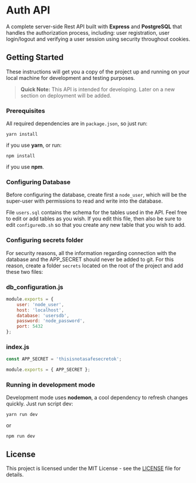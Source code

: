 # Auth API

A complete server-side Rest API built with **Express** and **PostgreSQL** that handles the authorization process, including: user registration, user login/logout and verifying a user session using security throughout cookies.

## Getting Started

These instructions will get you a copy of the project up and running on your local machine for development and testing purposes. 

> **Quick Note:** This API is intended for developing. Later on a new section on deployment will be added.

### Prerequisites

All required dependencies are in ```package.json```, so just run:

```
yarn install
```

if you use **yarn**, or run:

```
npm install
```

if you use **npm**.

### Configuring Database
Before configuring the database, create first a ```node_user```, which will be the super-user
with permissions to read and write into the database.

File ```users.sql``` contains the schema for the tables used in the API. Feel free to edit or add tables as you wish. If you edit this file, then also be sure to edit ```configuredb.sh``` so that you create any
new table that you wish to add.

### Configuring secrets folder
For security reasons, all the information regarding connection with the database and the APP_SECRET should
never be added to git. For this reason, create a folder ```secrets``` located on the root of the project
and add these two files:

### db_configuration.js
```javascript
module.exports = {
    user: 'node_user',
    host: 'localhost',
    database: 'usersdb',
    password: 'node_password',
    port: 5432
};
```

### index.js
```javascript
const APP_SECRET = 'thisisnotasafesecretok';

module.exports = { APP_SECRET };
```

### Running in development mode

Development mode uses **nodemon**, a cool dependency to refresh changes quickly. Just run script dev:

```
yarn run dev
```

or

```
npm run dev
```

## License

This project is licensed under the MIT License - see the [LICENSE](LICENSE) file for details.


